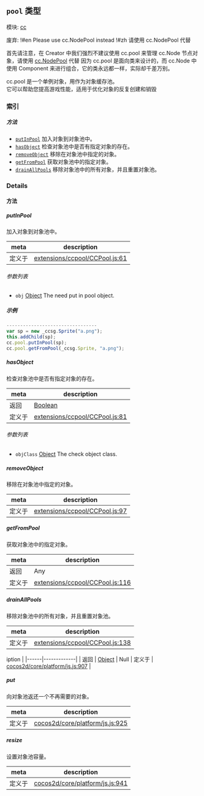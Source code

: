 ## `pool` 类型



模块: [cc](../modules/cc.md)

废弃: !#en Please use cc.NodePool instead !#zh 请使用 cc.NodePool 代替

首先请注意，在 Creator 中我们强烈不建议使用 cc.pool 来管理 cc.Node 节点对象，请使用 <a href="../classes/NodePool.html" class="crosslink">cc.NodePool</a> 代替
因为 cc.pool 是面向类来设计的，而 cc.Node 中使用 Component 来进行组合，它的类永远都一样，实际却千差万别。

cc.pool 是一个单例对象，用作为对象缓存池。<br/>
它可以帮助您提高游戏性能，适用于优化对象的反复创建和销毁<br/>


### 索引



##### 方法

  - [`putInPool`](#putinpool) 加入对象到对象池中。
  - [`hasObject`](#hasobject) 检查对象池中是否有指定对象的存在。
  - [`removeObject`](#removeobject) 移除在对象池中指定的对象。
  - [`getFromPool`](#getfrompool) 获取对象池中的指定对象。
  - [`drainAllPools`](#drainallpools) 移除对象池中的所有对象，并且重置对象池。



### Details




<!-- Method Block -->
#### 方法


##### putInPool

加入对象到对象池中。

| meta | description |
|------|-------------|
| 定义于 | [extensions/ccpool/CCPool.js:61](https://github.com/cocos-creator/engine/blob/79542d65dc19c8718cb54c9afa022e8f91855f48/extensions/ccpool/CCPool.js#L61) |

###### 参数列表
- `obj` <a href="https://developer.mozilla.org/en/JavaScript/Reference/Global_Objects/Object" class="crosslink external" target="_blank">Object</a> The need put in pool object.

##### 示例

```js
---------------------------------
var sp = new _ccsg.Sprite("a.png");
this.addChild(sp);
cc.pool.putInPool(sp);
cc.pool.getFromPool(_ccsg.Sprite, "a.png");

```

##### hasObject

检查对象池中是否有指定对象的存在。

| meta | description |
|------|-------------|
| 返回 | <a href="https://developer.mozilla.org/en/JavaScript/Reference/Global_Objects/Boolean" class="crosslink external" target="_blank">Boolean</a> 
| 定义于 | [extensions/ccpool/CCPool.js:81](https://github.com/cocos-creator/engine/blob/79542d65dc19c8718cb54c9afa022e8f91855f48/extensions/ccpool/CCPool.js#L81) |

###### 参数列表
- `objClass` <a href="https://developer.mozilla.org/en/JavaScript/Reference/Global_Objects/Object" class="crosslink external" target="_blank">Object</a> The check object class.


##### removeObject

移除在对象池中指定的对象。

| meta | description |
|------|-------------|
| 定义于 | [extensions/ccpool/CCPool.js:97](https://github.com/cocos-creator/engine/blob/79542d65dc19c8718cb54c9afa022e8f91855f48/extensions/ccpool/CCPool.js#L97) |



##### getFromPool

获取对象池中的指定对象。

| meta | description |
|------|-------------|
| 返回 | Any 
| 定义于 | [extensions/ccpool/CCPool.js:116](https://github.com/cocos-creator/engine/blob/79542d65dc19c8718cb54c9afa022e8f91855f48/extensions/ccpool/CCPool.js#L116) |



##### drainAllPools

移除对象池中的所有对象，并且重置对象池。

| meta | description |
|------|-------------|
| 定义于 | [extensions/ccpool/CCPool.js:138](https://github.com/cocos-creator/engine/blob/79542d65dc19c8718cb54c9afa022e8f91855f48/extensions/ccpool/CCPool.js#L138) |




iption |
|------|-------------|
| 返回 | <a href="https://developer.mozilla.org/en/JavaScript/Reference/Global_Objects/Object" class="crosslink external" target="_blank">Object</a> &#124; Null 
| 定义于 | [cocos2d/core/platform/js.js:907](https://github.com/cocos-creator/engine/blob/79542d65dc19c8718cb54c9afa022e8f91855f48/cocos2d/core/platform/js.js#L907) |



##### put

向对象池返还一个不再需要的对象。

| meta | description |
|------|-------------|
| 定义于 | [cocos2d/core/platform/js.js:925](https://github.com/cocos-creator/engine/blob/79542d65dc19c8718cb54c9afa022e8f91855f48/cocos2d/core/platform/js.js#L925) |



##### resize

设置对象池容量。

| meta | description |
|------|-------------|
| 定义于 | [cocos2d/core/platform/js.js:941](https://github.com/cocos-creator/engine/blob/79542d65dc19c8718cb54c9afa022e8f91855f48/cocos2d/core/platform/js.js#L941) |




